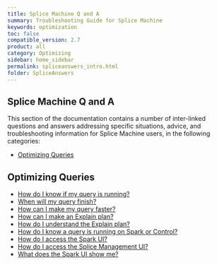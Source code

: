 ```yaml
---
title: Splice Machine Q and A
summary: Troubleshooting Guide for Splice Machine
keywords: optimization
toc: false
compatible_version: 2.7
product: all
category: Optimizing
sidebar: home_sidebar
permalink: spliceanswers_intro.html
folder: SpliceAnswers
---
```

<section>
<div class="TopicContent" data-swiftype-index="true" markdown="1">

# Splice Machine Q and A
This section of the documentation contains a number of inter-linked questions and answers addressing specific situations, advice, and troubleshooting information for Splice Machine users, in the following categories:

* [Optimizing Queries](#optimizing)

## Optimizing Queries

* [How do I know if my query is running?](spliceanswers_q1.html)
* [When will my query finish?](spliceanswers_q2.html)
* [How can I make my query faster?](spliceanswers_q3.html)
* [How can I make an Explain plan?](spliceanswers_q4.html)
* [How do I understand the Explain plan?](spliceanswers_q6.html)
* [How do I know a query is running on Spark or Control?](spliceanswers_q5.html)
* [How do I access the Spark UI?](spliceanswers_q7.html)
* [How do I access the Splice Management UI?](spliceanswers_q8.html)
* [What does the Spark UI show me?](spliceanswers_q9.html)

</div>
</section>
